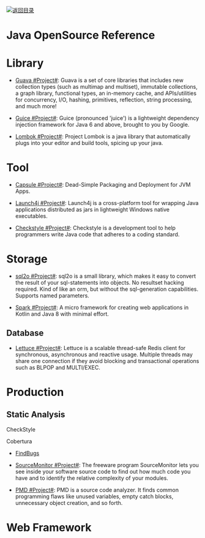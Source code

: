 [![返回目录](https://parg.co/UGo)](https://github.com/wxyyxc1992/Awesome-Reference)

# Java OpenSource Reference

# Library

* [Guava #Project#](https://github.com/google/guava): Guava is a set of core libraries that includes new collection types (such as multimap and multiset), immutable collections, a graph library, functional types, an in-memory cache, and APIs/utilities for concurrency, I/O, hashing, primitives, reflection, string processing, and much more!

* [Guice #Project#](https://github.com/google/guice): Guice (pronounced 'juice') is a lightweight dependency injection framework for Java 6 and above, brought to you by Google.

* [Lombok #Project#](https://projectlombok.org/): Project Lombok is a java library that automatically plugs into your editor and build tools, spicing up your java.

# Tool

* [Capsule #Project#](http://www.capsule.io/user-guide/#getting-capsule): Dead-Simple Packaging and Deployment for JVM Apps.

* [Launch4j #Project#](http://launch4j.sourceforge.net/): Launch4j is a cross-platform tool for wrapping Java applications distributed as jars in lightweight Windows native executables.

* [Checkstyle #Project#](https://github.com/checkstyle/checkstyle): Checkstyle is a development tool to help programmers write Java code that adheres to a coding standard.

# Storage

* [sql2o #Project#](https://github.com/aaberg/sql2o): sql2o is a small library, which makes it easy to convert the result of your sql-statements into objects. No resultset hacking required. Kind of like an orm, but without the sql-generation capabilities. Supports named parameters.

* [Spark #Project#](http://sparkjava.com/): A micro framework for creating web applications in Kotlin and Java 8 with minimal effort.

## Database

* [Lettuce #Project#](https://github.com/lettuce-io/lettuce-core): Lettuce is a scalable thread-safe Redis client for synchronous, asynchronous and reactive usage. Multiple threads may share one connection if they avoid blocking and transactional operations such as BLPOP and MULTI/EXEC.

# Production

## Static Analysis

CheckStyle

Cobertura

* [FindBugs](http://findbugs.sourceforge.net/)

* [SourceMonitor #Project#](http://www.campwoodsw.com/sourcemonitor.html): The freeware program SourceMonitor lets you see inside your software source code to find out how much code you have and to identify the relative complexity of your modules. 

* [PMD #Project#](https://pmd.github.io/): PMD is a source code analyzer. It finds common programming flaws like unused variables, empty catch blocks, unnecessary object creation, and so forth.

# Web Framework
